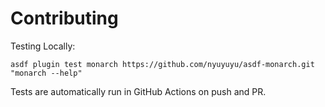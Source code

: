 # Contributing

Testing Locally:

```shell
asdf plugin test monarch https://github.com/nyuyuyu/asdf-monarch.git "monarch --help"
```

Tests are automatically run in GitHub Actions on push and PR.
